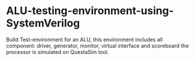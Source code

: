 # ALU-testing-environment-using-SystemVerilog
Build Test-environment for an ALU, this environment includes all component: driver, generator, monitor, virtual interface and scoreboard the processor is simulated on QuestaSim tool.

